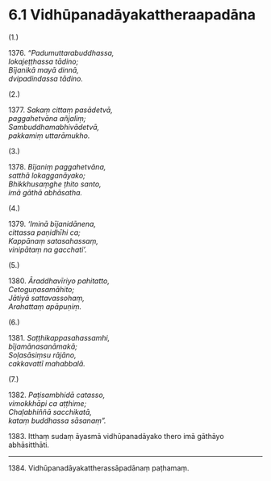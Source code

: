 # 6.1 Vidhūpanadāyakattheraapadāna

(1.)

1376\. _“Padumuttarabuddhassa,_  
_lokajeṭṭhassa tādino;_  
_Bījanikā mayā dinnā,_  
_dvipadindassa tādino._  

(2.)

1377\. _Sakaṃ cittaṃ pasādetvā,_  
_paggahetvāna añjaliṃ;_  
_Sambuddhamabhivādetvā,_  
_pakkamiṃ uttarāmukho._  

(3.)

1378\. _Bījaniṃ paggahetvāna,_  
_satthā lokagganāyako;_  
_Bhikkhusaṃghe ṭhito santo,_  
_imā gāthā abhāsatha._  

(4.)

1379\. _‘Iminā bījanidānena,_  
_cittassa paṇidhīhi ca;_  
_Kappānaṃ satasahassaṃ,_  
_vinipātaṃ na gacchati’._  

(5.)

1380\. _Āraddhavīriyo pahitatto,_  
_Cetoguṇasamāhito;_  
_Jātiyā sattavassohaṃ,_  
_Arahattaṃ apāpuṇiṃ._  

(6.)

1381\. _Saṭṭhikappasahassamhi,_  
_bījamānasanāmakā;_  
_Soḷasāsiṃsu rājāno,_  
_cakkavattī mahabbalā._  

(7.)

1382\. _Paṭisambhidā catasso,_  
_vimokkhāpi ca aṭṭhime;_  
_Chaḷabhiññā sacchikatā,_  
_kataṃ buddhassa sāsanaṃ”._  

1383\. Itthaṃ sudaṃ āyasmā vidhūpanadāyako thero imā gāthāyo abhāsitthāti.

---

1384\. Vidhūpanadāyakattherassāpadānaṃ paṭhamaṃ.
